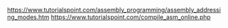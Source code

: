 https://www.tutorialspoint.com/assembly_programming/assembly_addressing_modes.htm
https://www.tutorialspoint.com/compile_asm_online.php
